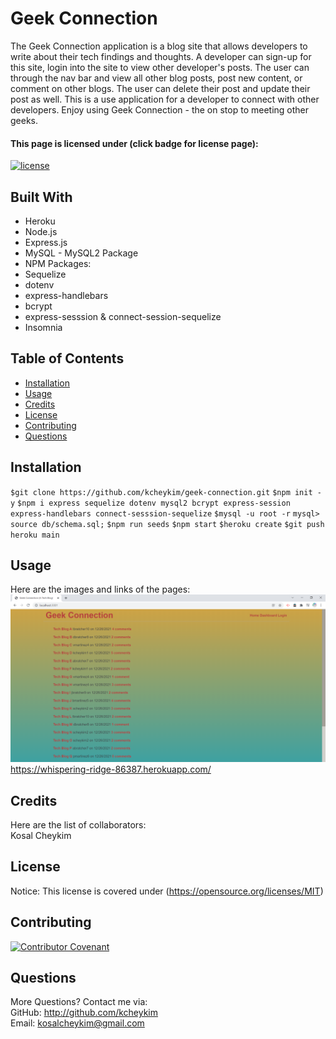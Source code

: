# Geek Connection
The Geek Connection application is a blog site that allows developers to write about their tech findings and thoughts. A developer can sign-up for this site, login into the site to view other developer's posts. The user can through the nav bar and view all other blog posts, post new content, or comment on other blogs. The user can delete their post and update their post as well. This is a use application for a developer to connect with other developers. Enjoy using Geek Connection - the on stop to meeting other geeks.

#### This page is licensed under (click badge for license page): 
[![license](https://img.shields.io/badge/License-MIT-yellow.svg)](https://opensource.org/licenses/MIT)

## Built With
* Heroku
* Node.js
* Express.js
* MySQL - MySQL2 Package
* NPM Packages:
* Sequelize
* dotenv
* express-handlebars 
* bcrypt
* express-sesssion & connect-session-sequelize
* Insomnia

## Table of Contents
* [Installation](#installation)
* [Usage](#usage)
* [Credits](#credits)
* [License](#license) 
* [Contributing](#contributing) 
* [Questions](#questions)

## Installation
`$git clone https://github.com/kcheykim/geek-connection.git`
`$npm init -y`
`$npm i express sequelize dotenv mysql2 bcrypt express-session express-handlebars connect-sesssion-sequelize`
`$mysql -u root -r`
`mysql> source db/schema.sql;`
`$npm run seeds`
`$npm start`
`$heroku create`
`$git push heroku main`

## Usage
Here are the images and links of the pages: <br />
![geek-connection](./assets/images/geek-connection.png?raw=true)<br />
https://whispering-ridge-86387.herokuapp.com/

## Credits
Here are the list of collaborators:  
Kosal Cheykim

## License
Notice: This license is covered under (https://opensource.org/licenses/MIT)

## Contributing
[![Contributor Covenant](https://img.shields.io/badge/Contributor%20Covenant-2.1-4baaaa.svg)](code_of_conduct.md)

## Questions
More Questions? Contact me via:  
GitHub: http://github.com/kcheykim  
Email: kosalcheykim@gmail.com
